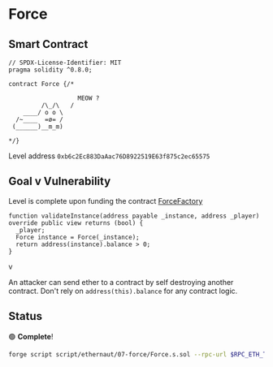 # Force

## Smart Contract

```solidity
// SPDX-License-Identifier: MIT
pragma solidity ^0.8.0;

contract Force {/*

                   MEOW ?
         /\_/\   /
    ____/ o o \
  /~____  =ø= /
 (______)__m_m)

*/}
```

Level address
`0xb6c2Ec883DaAac76D8922519E63f875c2ec65575`

## Goal v Vulnerability

Level is complete upon funding the contract
[ForceFactory](https://github.com/OpenZeppelin/ethernaut/blob/c8860dc9a24878d636bacb1648b40ccb4336aa77/contracts/contracts/levels/ForceFactory.sol#L15)

```solidity
function validateInstance(address payable _instance, address _player) override public view returns (bool) {
  _player;
  Force instance = Force(_instance);
  return address(instance).balance > 0;
}
```

v

An attacker can send ether to a contract by self destroying another contract.
Don't rely on `address(this).balance` for any contract logic.

## Status

:green_circle: **Complete**!

```bash
forge script script/ethernaut/07-force/Force.s.sol --rpc-url $RPC_ETH_TESTNET_SEPOLIA --broadcast -vvvv
```
